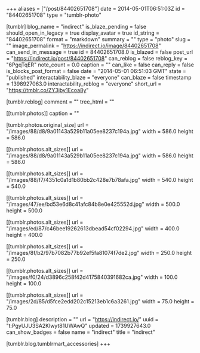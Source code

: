 +++
aliases = ["/post/84402651708"]
date = 2014-05-01T06:51:03Z
id = "84402651708"
type = "tumblr-photo"

[tumblr]
blog_name = "indirect"
is_blaze_pending = false
should_open_in_legacy = true
display_avatar = true
id_string = "84402651708"
format = "markdown"
summary = ""
type = "photo"
slug = ""
image_permalink = "https://indirect.io/image/84402651708"
can_send_in_message = true
id = 84402651708.0
is_blazed = false
post_url = "https://indirect.io/post/84402651708"
can_reblog = false
reblog_key = "6PgqTqER"
note_count = 0.0
caption = ""
can_like = false
can_reply = false
is_blocks_post_format = false
date = "2014-05-01 06:51:03 GMT"
state = "published"
interactability_blaze = "everyone"
can_blaze = false
timestamp = 1398927063.0
interactability_reblog = "everyone"
short_url = "https://tmblr.co/ZY3jby1Ecoa8y"

[tumblr.reblog]
comment = ""
tree_html = ""

[[tumblr.photos]]
caption = ""

[tumblr.photos.original_size]
url = "/images/88/d8/9a01143a529b11a05ee8237c194a.jpg"
width = 586.0
height = 586.0

[[tumblr.photos.alt_sizes]]
url = "/images/88/d8/9a01143a529b11a05ee8237c194a.jpg"
width = 586.0
height = 586.0

[[tumblr.photos.alt_sizes]]
url = "/images/88/f7/4351c0a1d1b80bb2c428e7b78afa.jpg"
width = 540.0
height = 540.0

[[tumblr.photos.alt_sizes]]
url = "/images/47/ee/bd53e6d8c41afc84b8e0e425552d.jpg"
width = 500.0
height = 500.0

[[tumblr.photos.alt_sizes]]
url = "/images/ed/87/c46bee19262613dbead54cf02294.jpg"
width = 400.0
height = 400.0

[[tumblr.photos.alt_sizes]]
url = "/images/8f/b2/97b7082b77b92ef5fa81074f7de2.jpg"
width = 250.0
height = 250.0

[[tumblr.photos.alt_sizes]]
url = "/images/f0/24/d3896c258f42d4175840391682ca.jpg"
width = 100.0
height = 100.0

[[tumblr.photos.alt_sizes]]
url = "/images/2d/85/d5fce2edd202c15213eb1c6a3261.jpg"
width = 75.0
height = 75.0

[tumblr.blog]
description = ""
url = "https://indirect.io/"
uuid = "t:PgyUJU3SA2Klwyt81UWAwQ"
updated = 1739927643.0
can_show_badges = false
name = "indirect"
title = "indirect"

[tumblr.blog.tumblrmart_accessories]
+++
